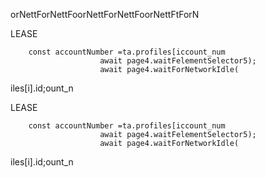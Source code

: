 orNettForNettFoorNettForNettFoorNettFtForN


LEASE

        const accountNumber =ta.profiles[iccount_num
                        await page4.waitFelementSelector5);
                        await page4.waitForNetworkIdle(
iles[i].id;ount_n


LEASE

        const accountNumber =ta.profiles[iccount_num
                        await page4.waitFelementSelector5);
                        await page4.waitForNetworkIdle(
iles[i].id;ount_n

